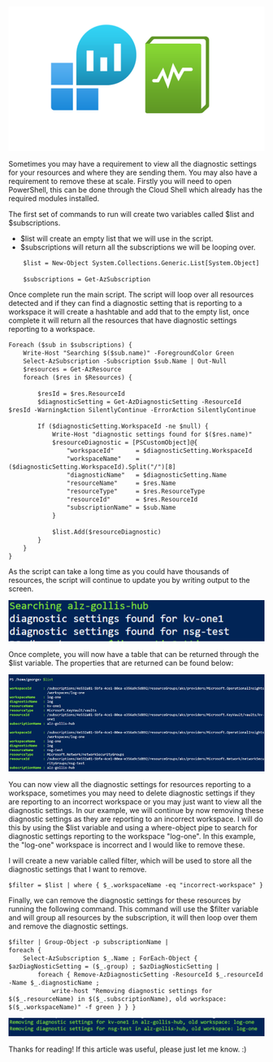 
<img src="image/12.png"
     alt="overview"
     style="float: middle; margin-right: 10px;"
     width="600" 
/>

Sometimes you may have a requirement to view all the diagnostic settings for your resources and where they are sending them. You may also have a requirement to remove these at scale. Firstly you will need to open PowerShell, this can be done through the Cloud Shell which already has the required modules installed. 

The first set of commands to run will create two variables called $list and $subscriptions.

- $list will create an empty list that we will use in the script.
- $subscriptions will return all the subscriptions we will be looping over.
```
    $list = New-Object System.Collections.Generic.List[System.Object]

    $subscriptions = Get-AzSubscription
```
Once complete run the main script. The script will loop over all resources detected and if they can find a diagnostic setting that is reporting to a workspace it will create a hashtable and add that to the empty list, once complete it will return all the resources that have diagnostic settings reporting to a workspace. 

    Foreach ($sub in $subscriptions) {
        Write-Host "Searching $($sub.name)" -ForegroundColor Green
        Select-AzSubscription -Subscription $sub.Name | Out-Null
        $resources = Get-AzResource
        foreach ($res in $Resources) {
    
            $resId = $res.ResourceId
            $diagnosticSetting = Get-AzDiagnosticSetting -ResourceId $resId -WarningAction SilentlyContinue -ErrorAction SilentlyContinue
            
            If ($diagnosticSetting.WorkspaceId -ne $null) {
                Write-Host "diagnostic settings found for $($res.name)"
                $resourceDiagnostic = [PSCustomObject]@{ 
                    "workspaceId"      = $diagnosticSetting.WorkspaceId
                    "workspaceName"    = ($diagnosticSetting.WorkspaceId).Split("/")[8]
                    "diagnosticName"   = $diagnosticSetting.Name
                    "resourceName"     = $res.Name
                    "resourceType"     = $res.ResourceType
                    "resourceId"       = $res.ResourceId
                    "subscriptionName" = $sub.Name
                }
                
                $list.Add($resourceDiagnostic)
            }
        }
    }

As the script can take a long time as you could have thousands of resources, the script will continue to update you by writing output to the screen.

<img src="image/subscription-search.png"
     alt="overview"
     style="float: middle; margin-right: 10px;"
     width="600" 
/>

Once complete, you will now have a table that can be returned through the $list variable. The properties that are returned can be found below:

<img src="image/list-variable.png"
     alt="overview"
     style="float: middle; margin-right: 10px;"
     width="600" 
/>

You can now view all the diagnostic settings for resources reporting to a workspace, sometimes you may need to delete diagnostic settings if they are reporting to an incorrect workspace or you may just want to view all the diagnostic settings. In our example, we will continue by now removing these diagnostic settings as they are reporting to an incorrect workspace. I will do this by using the $list variable and using a where-object pipe to search for diagnostic settings reporting to the workspace "log-one". In this example, the "log-one" workspace is incorrect and I would like to remove these. 

I will create a new variable called filter, which will be used to store all the diagnostic settings that I want to remove. 

    $filter = $list | where { $_.workspaceName -eq "incorrect-workspace" }

Finally, we can remove the diagnostic settings for these resources by running the following command. This command will use the $filter variable and will group all resources by the subscription, it will then loop over them and remove the diagnostic settings. 

    $filter | Group-Object -p subscriptionName | 
    foreach { 
        Select-AzSubscription $_.Name ; ForEach-Object { $azDiagNosticSetting = ($_.group) ; $azDiagNosticSetting | 
            foreach { Remove-AzDiagnosticSetting -ResourceId $_.resourceId -Name $_.diagnosticName ; 
                write-host "Removing diagnostic settings for $($_.resourceName) in $($_.subscriptionName), old workspace: $($_.workspaceName)" -f green } } }

<img src="image/removing.png"
     alt="overview"
     style="float: middle; margin-right: 10px;"
     width="600" 
/>

Thanks for reading! If this article was useful, please just let me know. :) 
